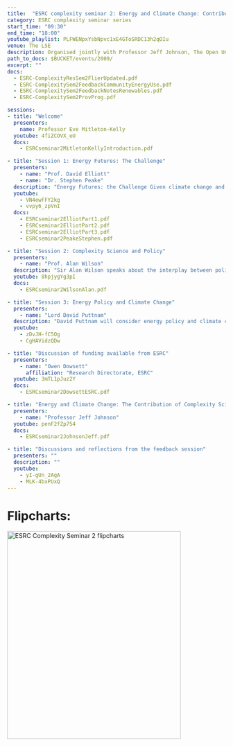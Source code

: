 ```yaml
---
title:  "ESRC complexity seminar 2: Energy and Climate Change: Contribution of Complexity Science"
category: ESRC complexity seminar series
start_time: "09:30"
end_time: "18:00"
youtube_playlist: PLFWENpxYsbNpvc1xE4GToSRDC13h2qOIu
venue: The LSE
description: Organised jointly with Professor Jeff Johnson, The Open University.
path_to_docs: $BUCKET/events/2009/
excerpt: ""
docs:
  - ESRC-ComplexityResSem2FlierUpdated.pdf
  - ESRC-ComplexitySem2FeedbackCommunityEnergyUse.pdf
  - ESRC-ComplexitySem2FeedbackNotesRenewables.pdf
  - ESRC-ComplexitySem2ProvProg.pdf

sessions:
- title: "Welcome"
  presenters:
    name: Professor Eve Mitleton-Kelly
  youtube: 4fiZCOVX_eU
  docs:
    - ESRCseminar2MitletonKellyIntroduction.pdf

- title: "Session 1: Energy Futures: The Challenge"
  presenters: 
    - name: "Prof. David Elliott"
    - name: "Dr. Stephen Peake"
  description: "​Energy Futures: the Challenge Given climate change and concerns over energy security, key technological and strategic issues face us for a sustainable energy future. Dave Elliott looks at sustainable energy technologies, essentially the technological mitigation options, ranging from local domestic scale micro- gener-ation to macro continent-wide supergrids. Key issues are: What scales should we focus on - local, national, global? Which type of generation technologies should we emphasise? Electricity generation? Heat generation? How can we accelerate deployment of the mix of chosen technologies? Stephen Peake then asks will it be enough, or will we also need massive social and economic adaptation - including behavioural changes and more radical global political agreements or accommodations. The key issues are how long have we got, and can we adjust in time? David Elliott is Professor of Technology Policy specialising in sustainable energy technologies and renewable energy based systems. He is editor of Renew journal. Dr Stephen Peake is Senior Lecturer in Environmental Policy specialising in the social, cultural and technological dynamics of sustainable development, energy security and climate change diplomacy."
  youtube: 
    - VN4ewFFY2kg
    - vvpy6_zpVnI
  docs:
    - ESRCseminar2ElliotPart1.pdf
    - ESRCseminar2ElliotPart2.pdf
    - ESRCseminar2ElliotPart3.pdf
    - ESRCseminar2PeakeStephen.pdf

- title: "Session 2: Complexity Science and Policy"
  presenters: 
    - name: "Prof. Alan Wilson"
  description: "Sir Alan Wilson speaks about the interplay between policy and science in the search for practical solutions to the problem of finding and implementing sustainable energy sources in the context of climate change. Well known for his pioneering work on spatial interaction methods and dynamical systems theory in transportation and urban modelling, his interests concern the many aspects of mathematical modelling and planning in relation to all facets of cities and regions. He is been particularly concerned with comprehensive urban models in a dynamic framework, links between urban and ecological systems, and developments connecting network theory with spatial interaction modelling. Sir Alan Wilson became Professor of Urban and Regional Geography at Leeds University in 1970, and Vice Chancellor from 1991. He was elected a Fellow of the British Academy in 1994, and a Fellow of the Royal Society in 2006. He became first Director General for Higher Education by the UK Government in 2004, where he was a key adviser to various secretaries of state and played a critical role in the government’s drive to widen participation in higher education."
  youtube: 8hpjygYg3pI
  docs:
    - ESRCseminar2WilsonAlan.pdf

- title: "Session 3: Energy Policy and Climate Change"
  presenters: 
    - name: "Lord David Puttnam"
  description: "David Puttnam will consider energy policy and climate change, drawing on his experience of working in education, the media and Parliament. Lord Puttnam spent thirty years as an independent film producer making many award winning films. Since 1998 he focuses on his work in education and the environment. This includes being Chancellor of the Open University, Deputy Chairman of Channel Four, Chairman of Futurelab, Chairman of Profero and Chairman of the Joint Parliamentary Climate Change Bill Scrutiny Committee. He is a trustee of the think tank the Institute for Public Policy Research and has been Chair of Trustees of the Forum for the Future."
  youtube:
    - zDvJH-fC5Og
    - CgHAVidzQDw

- title: "Discussion of funding available from ESRC"
  presenters: 
    - name: "Owen Dowsett"
      affiliation: "Research Directorate, ESRC"
  youtube: 3mTL1pJuz2Y
  docs:
    - ESRCseminar2DowsettESRC.pdf

- title: "Energy and Climate Change: The Contribution of Complexity Science"
  presenters: 
    - name: "Professor Jeff Johnson"
  youtube: penF2fZp754
  docs:
    - ESRCseminar2JohnsonJeff.pdf

- title: "Discussions and reflections from the feedback session​"
  presenters: ""
  description: ""
  youtube:
    - yI-gUn_2AgA
    - MLK-4bxPUxQ
---
```


# Flipcharts:

<a data-flickr-embed="true"  href="https://www.flickr.com/photos/37816297@N06/albums/72157680645907523" title="ESRC Complexity Seminar 2 flipcharts"><img src="https://c1.staticflickr.com/5/4168/34612936105_f44f947522.jpg" width="400" height="480" alt="ESRC Complexity Seminar 2 flipcharts"></a><script async src="//embedr.flickr.com/assets/client-code.js" charset="utf-8"></script>

